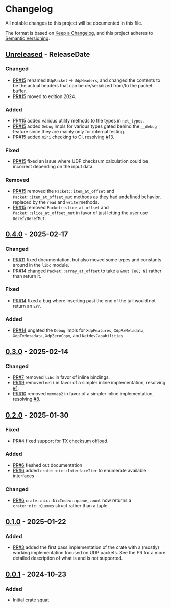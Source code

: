 <!-- markdownlint-disable blanks-around-headings blanks-around-lists no-duplicate-heading -->

# Changelog
All notable changes to this project will be documented in this file.

The format is based on [Keep a Changelog](https://keepachangelog.com/en/1.0.0/),
and this project adheres to [Semantic Versioning](https://semver.org/spec/v2.0.0.html).

<!-- next-header -->
## [Unreleased] - ReleaseDate
### Changed
- [PR#15](https://github.com/Jake-Shadle/xdp/pull/15) renamed `UdpPacket` -> `UdpHeaders`, and changed the contents to be the actual headers that can be de/serialized from/to the packet buffer.
- [PR#15](https://github.com/Jake-Shadle/xdp/pull/15) moved to edition 2024.

### Added
- [PR#15](https://github.com/Jake-Shadle/xdp/pull/15) added various utility methods to the types in `net_types`.
- [PR#15](https://github.com/Jake-Shadle/xdp/pull/15) added `Debug` impls for various types gated behind the `__debug` feature since they are mainly only for internal testing.
- [PR#15](https://github.com/Jake-Shadle/xdp/pull/15) added `miri` checking to CI, resolving [#13](https://github.com/Jake-Shadle/xdp/issues/13).

### Fixed
- [PR#15](https://github.com/Jake-Shadle/xdp/pull/15) fixed an issue where UDP checksum calculation could be incorrect depending on the input data.

### Removed
- [PR#15](https://github.com/Jake-Shadle/xdp/pull/15) removed the `Packet::item_at_offset` and `Packet::item_at_offset_mut` methods as they had undefined behavior, replaced by the `read` and `write` methods.
- [PR#15](https://github.com/Jake-Shadle/xdp/pull/15) removed `Packet::slice_at_offset` and `Packet::slice_at_offset_mut` in favor of just letting the user use `Deref/DerefMut`.

## [0.4.0] - 2025-02-17
### Changed
- [PR#11](https://github.com/Jake-Shadle/xdp/pull/11) fixed documentation, but also moved some types and constants around in the `libc` module.
- [PR#14](https://github.com/Jake-Shadle/xdp/pull/14) changed `Packet::array_at_offset` to take a `&mut [u8; N]` rather than return it.

### Fixed
- [PR#14](https://github.com/Jake-Shadle/xdp/pull/14) fixed a bug where inserting past the end of the tail would not return an `Err`.

### Added
- [PR#14](https://github.com/Jake-Shadle/xdp/pull/14) ungated the `Debug` impls for `XdpFeatures`, `XdpRxMetadata`, `XdpTxMetadata`, `XdpZeroCopy`, and `NetdevCapabilities`.

## [0.3.0] - 2025-02-14
### Changed
- [PR#7](https://github.com/Jake-Shadle/xdp/pull/7) removed `libc` in favor of inline bindings.
- [PR#9](https://github.com/Jake-Shadle/xdp/pull/9) removed `neli` in favor of a simpler inline implementation, resolving [#1](https://github.com/Jake-Shadle/xdp/issues/1).
- [PR#10](https://github.com/Jake-Shadle/xdp/pull/10) removed `memmap2` in favor of a simpler inline implementation, resolving [#8](https://github.com/Jake-Shadle/xdp/issues/8).

## [0.2.0] - 2025-01-30
### Fixed
- [PR#4](https://github.com/Jake-Shadle/xdp/pull/4) fixed support for [TX checksum offload](https://docs.kernel.org/networking/xsk-tx-metadata.html).

### Added
- [PR#6](https://github.com/Jake-Shadle/xdp/pull/6) fleshed out documentation
- [PR#6](https://github.com/Jake-Shadle/xdp/pull/6) added `crate::nic::InterfaceIter` to enumerate available interfaces

### Changed
- [PR#6](https://github.com/Jake-Shadle/xdp/pull/6) `crate::nic::NicIndex::queue_count` now returns a `crate::nic::Queues` struct rather than a tuple

## [0.1.0] - 2025-01-22
### Added
- [PR#3](https://github.com/Jake-Shadle/xdp/pull/3) added the first pass implementation of the crate with a (mostly) working implementation focused on UDP packets. See the PR for a more detailed description of what is and is not supported.

## [0.0.1] - 2024-10-23
### Added
- Initial crate squat

<!-- next-url -->
[Unreleased]: https://github.com/Jake-Shadle/xdp/compare/0.4.0...HEAD
[0.4.0]: https://github.com/Jake-Shadle/xdp/compare/0.3.0...0.4.0
[0.3.0]: https://github.com/Jake-Shadle/xdp/compare/0.2.0...0.3.0
[0.2.0]: https://github.com/Jake-Shadle/xdp/compare/0.1.0...0.2.0
[0.1.0]: https://github.com/Jake-Shadle/xdp/compare/0.0.1...0.1.0
[0.0.1]: https://github.com/Jake-Shadle/xdp/releases/tag/0.0.1

